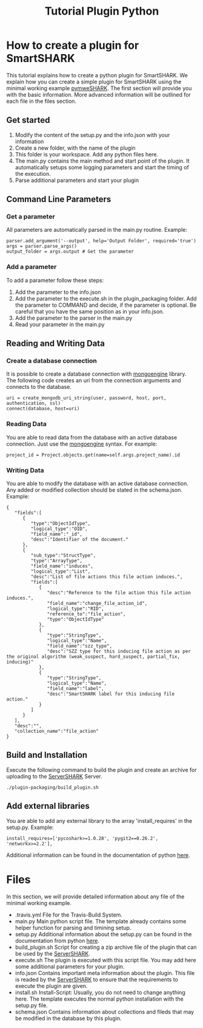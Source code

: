 ﻿---
layout: page
title: Tutorial Plugin Python
permalink: /plugin/tutorial/python
---

# How to create a plugin for SmartSHARK
This tutorial explains how to create a python plugin for SmartSHARK. We explain how you can create a simple plugin for SmartSHARK using the minimal working example [pymweSHARK](https://github.com/smartshark/pymweSHARK). The first section will provide you with the basic information. More advanced information will be outlined for each file in the files section.

## Get started
1. Modify the content of the setup.py and the info.json with your information
2. Create a new folder, with the name of the plugin
3. This folder is your workspace. Add any python files here.
4. The main.py contains the main method and start point of the plugin. It automatically setups some logging parameters and start the timing of the execution. 
5. Parse additional parameters and start your plugin
## Command Line Parameters
### Get a parameter
All parameters are automatically parsed in the main.py routine. 
Example:
```
parser.add_argument('--output', help='Output Folder', required='true')
args = parser.parse_args()
output_folder = args.output # Get the parameter
```

### Add a parameter
To add a parameter follow these steps:
1. Add the parameter to the info.json
2. Add the parameter to the execute.sh in the plugin_packaging folder. Add the parameter to COMMAND and decide, if the parameter is optional. Be careful that you have the same position as in your info.json.
3. Add the parameter to the parser in the main.py
4. Read your parameter in the main.py
## Reading and Writing Data
### Create a database connection
It is possible to create a database connection with [mongoengine](http://mongoengine.org/) library. The following code creates an uri from the connection arguments and connects to the database.
```
uri = create_mongodb_uri_string(user, password, host, port, authentication, ssl)
connect(database, host=uri)
```
### Reading Data
You are able to read data from the database with an active database connection. Just use the [mongoengine](http://mongoengine.org/)  syntax. For example:
```
project_id = Project.objects.get(name=self.args.project_name).id
```
### Writing Data
You are able to modify the database with an active database connection. Any added or modified collection should be stated in the schema.json.
Example:
```
{
   "fields":[
      {
         "type":"ObjectIdType",
         "logical_type":"OID",
         "field_name":"_id",
         "desc":"Identifier of the document."
      },
      {
         "sub_type":"StructType",
         "type":"ArrayType",
         "field_name":"induces",
         "logical_type":"List",
         "desc":"List of file actions this file action induces.",
         "fields":[
            {
               "desc":"Reference to the file action this file action induces.",
               "field_name":"change_file_action_id",
               "logical_type":"RID",
               "reference_to":"file_action",
               "type":"ObjectIdType"
            },
            {
               "type":"StringType",
               "logical_type":"Name",
               "field_name":"szz_type",
               "desc":"SZZ type for this inducing file action as per the original algorithm (weak_suspect, hard_suspect, partial_fix, inducing)"
            },
            {
               "type":"StringType",
               "logical_type":"Name",
               "field_name":"label",
               "desc":"SmartSHARK label for this inducing file action."
            }
         ]
      }
   ],
   "desc":"",
   "collection_name":"file_action"
}
```

## Build and Installation
Execute the following command to build the plugin and create an archive for uploading to the [ServerSHARK](https://github.com/smartshark/serverSHARK) Server.
```
./plugin-packaging/build_plugin.sh
```

## Add external libraries
You are able to add any external library to the array 'install_requires' in the setup.py. 
Example:
```
install_requires=['pycoshark>=1.0.28', 'pygit2==0.26.2', 'networkx>=2.2'],
```

Additional information can be found in the documentation of python [here](https://docs.python.org/3.7/distutils/setupscript.html).
# Files
In this section, we will provide detailed information about any file of the minimal working example. 
* .travis.yml
File for the Travis-Build System. 
* main.py
Main python script file. The template already contains some helper function for parsing and timining setup.
* setup.py
Additional information about the setup.py can be found in the documentation from python [here](https://docs.python.org/3.7/distutils/setupscript.html).
* build_plugin.sh
Script for creating a zip archive file of the plugin that can be used by the [ServerSHARK](https://github.com/smartshark/serverSHARK). 
* execute.sh
The plugin is executed with this script file. You may add here some additional parameters for your plugin.
* info.json
Contains important meta information about the plugin. This file is readed by the [ServerSHARK](https://github.com/smartshark/serverSHARK) to ensure that the requirements to execute the plugin are given. 
* install.sh
Install-Script: Usually, you do not need to change anything here. The template executes the normal python installation with the setup.py file. 
* schema.json
Contains information about collections and fileds that may be modified in the database by this plugin.



